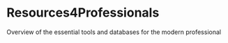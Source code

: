 # Resources4Professionals
Overview of the essential tools and databases for the modern professional
